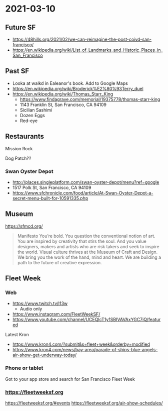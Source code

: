 # 2021-03-10

## Future SF

* https://48hills.org/2021/02/we-can-reimagine-the-post-coivd-san-francisco/
* https://en.wikipedia.org/wiki/List_of_Landmarks_and_Historic_Places_in_San_Francisco


## Past SF

* Looka at walkd in Ealeanor's book. Add to Google Maps
* https://en.wikipedia.org/wiki/Broderick%E2%80%93Terry_duel
* https://en.wikipedia.org/wiki/Thomas_Starr_King
	* https://www.findagrave.com/memorial/19375778/thomas-starr-king
	* 1143 Franklin St, San Francisco, CA 94109
	* Sicilian Sashimi
	* Dozen Eggs
	* Red-eye

## Restaurants

Mission Rock

Dog Patch??


### Swan Oyster Depot

* http://places.singleplatform.com/swan-oyster-depot/menu?ref=google
* 1517 Polk St, San Francisco, CA 94109
* https://www.sfchronicle.com/food/article/At-Swan-Oyster-Depot-a-secret-menu-built-for-10591335.php


## Museum

https://sfmcd.org/
>Manifesto
You’re bold. You question the conventional notion of art. You are inspired by creativity that stirs the soul. And you value designers, makers and artists who are risk takers and seek to inspire the world. Visual culture thrives at the Museum of Craft and Design. We bring you the work of the hand, mind and heart. We are building a path to the future of creative expression.

## Fleet Week

### Web

* https://www.twitch.tv/l13w
  * Audio only
* https://www.instagram.com/FleetWeekSF/
* https://www.youtube.com/channel/UCEQIcT1y1SBIVAVAxYGC7iQ/featured

Latest Kron
* https://www.kron4.com/?submit&s=fleet+week&orderby=modified
* https://www.kron4.com/news/bay-area/parade-of-ships-blue-angels-air-show-get-underway-today/


### Phone or tablet

Got to your app store and search for San Francisco Fleet Week
### https://fleetweeksf.org

https://fleetweeksf.org/#events
https://fleetweeksf.org/air-show-schedules/